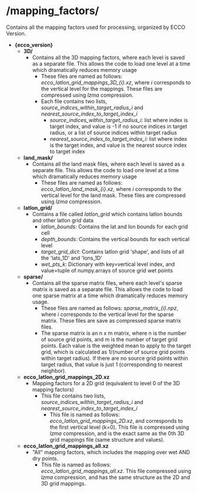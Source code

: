 # **/mapping_factors/**
Contains all the mapping factors used for processing, organized by ECCO Version.
- **{ecco_version}**
  - **3D/**
    - Contains all the 3D mapping factors, where each level is saved as a separate file. This allows the code to load one level at a time which dramatically reduces memory usage
      - These files are named as follows: *ecco_latlon_grid_mappings_3D_{i}.xz*, where *i* corresponds to the vertical level for the mappings. These files are compressed using *lzma* compression.
      - Each file contains two lists, *source_indices_within_target_radius_i* and *nearest_source_index_to_target_index_i*
        - *source_indices_within_target_radius_i*: list where index is target index, and value is -1 if no source indices in target radius, or a list of source indices within target radius
        - *nearest_source_index_to_target_index_i*: list where index is the target index, and value is the nearest source index to target index
  - **land_mask/**
    - Contains all the land mask files, where each level is saved as a separate file. This allows the code to load one level at a time which dramatically reduces memory usage
      - These files are named as follows: *ecco_latlon_land_mask_{i}.xz*, where *i* corresponds to the vertical level for the land mask. These files are compressed using *lzma* compression.
  - **latlon_grid/**
    - Contains a file called *latlon_grid* which contains latlon bounds and other latlon grid data
        - *latlon_bounds*: Contains the lat and lon bounds for each grid cell
        - *depth_bounds*: Contains the vertical bounds for each vertical level
        - *target_grid_dict*: Contains latlon grid 'shape', and lists of all the 'lats_1D' and 'lons_1D'
        - *wet_pts_k*: Dictionary with key=vertical level index, and value=tuple of numpy.arrays of source grid wet points
  - **sparse/**
    - Contains all the sparse matrix files, where each level's sparse matrix is saved as a separate file. This allows the code to load one sparse matrix at a time which dramatically reduces memory usage.
      - These files are named as follows: *sparse_matrix_{i}.npz*, where *i* corresponds to the vertical level for the sparse matrix. These files are save as compressed sparse matrix files.
      - The sparse matrix is an n x m matrix, where n is the number of source grid points, and m is the number of target grid points. Each value is the weighted mean to apply to the target grid, which is calculated as 1/(number of source grid points within target radius). If there are no source grid points within target radius, that value is just 1 (corresponding to nearest neighbor).
  - **ecco_latlon_grid_mappings_2D.xz**
    - Mapping factors for a 2D grid (equivalent to level 0 of the 3D mapping factors)
      - This file contains two lists, *source_indices_within_target_radius_i* and *nearest_source_index_to_target_index_i*
        - This file is named as follows: *ecco_latlon_grid_mappings_2D.xz*, and corresponds to the first vertical level (k=0). This file is compressed using *lzma* compression, and is the exact same as the 0th 3D grid mappings file (same structure and values).
  - **ecco_latlon_grid_mappings_all.xz**
    - "All" mapping factors, which includes the mapping over wet AND dry points.
      - This file is named as follows: *ecco_latlon_grid_mappings_all.xz*. This file compressed using *lzma* compression, and has the same structure as the 2D and 3D grid mappings.


